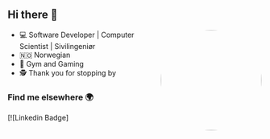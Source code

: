 ## Hi there 👋

<img align="right" src="https://user-images.githubusercontent.com/31239471/115021641-80fc7100-9ebc-11eb-903c-5bec3ca270bf.gif" height="200" style="border-radius: 50%"/>

- 💻 Software Developer | Computer Scientist | Sivilingeniør
- 🇳🇴 Norwegian
- 🎯 Gym and Gaming
- 🕵️‍ Thank you for stopping by 


### Find me elsewhere 🌍
[![Linkedin Badge]
